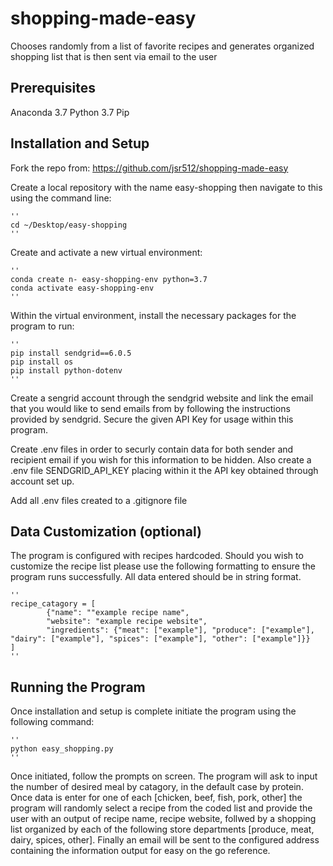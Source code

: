 # shopping-made-easy

Chooses randomly from a list of favorite recipes and generates organized shopping list that is then sent via email to the user

## Prerequisites

Anaconda 3.7
Python 3.7
Pip

## Installation and Setup

Fork the repo from: https://github.com/jsr512/shopping-made-easy

Create a local repository with the name easy-shopping then navigate to this using the command line:

    ''
    cd ~/Desktop/easy-shopping
    ''

Create and activate a new virtual environment:

    ''
    conda create n- easy-shopping-env python=3.7
    conda activate easy-shopping-env
    ''

Within the virtual environment, install the necessary packages for the program to run:

    ''
    pip install sendgrid==6.0.5
    pip install os
    pip install python-dotenv
    ''

Create a sengrid account through the sendgrid website and link the email that you would like to send emails from by following the instructions provided by sendgrid. Secure the given API Key for usage within this program.

Create .env files in order to securly contain data for both sender and recipient email if you wish for this information to be hidden. Also create a .env file SENDGRID_API_KEY placing within it the API key obtained through account set up.

Add all .env files created to a .gitignore file

## Data Customization (optional)

The program is configured with recipes hardcoded. Should you wish to customize the recipe list please use the following formatting to ensure the program runs successfully. All data entered should be in string format.

    ''
    recipe_catagory = [
            {"name": ""example recipe name",
            "website": "example recipe website",
            "ingredients": {"meat": ["example"], "produce": ["example"], "dairy": ["example"], "spices": ["example"], "other": ["example"]}} 
    ]   
    ''

## Running the Program

Once installation and setup is complete initiate the program using the following command:

    ''
    python easy_shopping.py
    ''

Once initiated, follow the prompts on screen. The program will ask to input the number of desired meal by catagory, in the default case by protein. Once data is enter for one of each [chicken, beef, fish, pork, other] the program will randomly select a recipe from the coded list and provide the user with an output of recipe name, recipe website, follwed by a shopping list organized by each of the following store departments [produce, meat, dairy, spices, other]. Finally an email will be sent to the configured address containing the information output for easy on the go reference.
